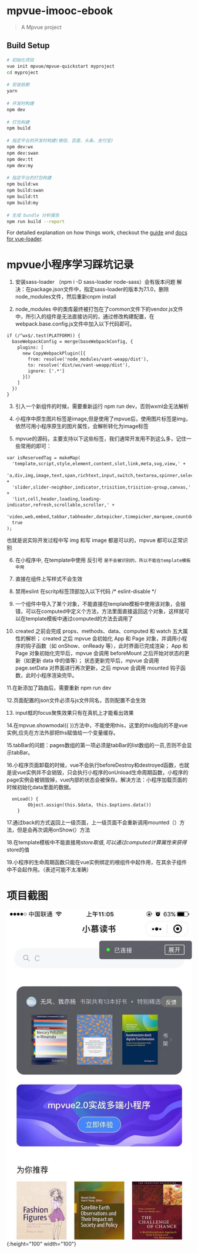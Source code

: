 # mpvue-imooc-ebook

> A Mpvue project

## Build Setup

``` bash
# 初始化项目
vue init mpvue/mpvue-quickstart myproject
cd myproject

# 安装依赖
yarn

# 开发时构建
npm dev

# 打包构建
npm build

# 指定平台的开发时构建(微信、百度、头条、支付宝)
npm dev:wx
npm dev:swan
npm dev:tt
npm dev:my

# 指定平台的打包构建
npm build:wx
npm build:swan
npm build:tt
npm build:my

# 生成 bundle 分析报告
npm run build --report
```

For detailed explanation on how things work, checkout the [guide](http://vuejs-templates.github.io/webpack/) and [docs for vue-loader](http://vuejs.github.io/vue-loader).

# mpvue小程序学习踩坑记录
1. 安装sass-loader （npm i -D sass-loader node-sass）会有版本问题
解决：在package.json文件中，指定sass-loader的版本为7.1.0，删除node_modules文件，然后重新cnpm install


2. node_modules 中的类库最终被打包在了common文件下的vendor.js文件中，所引入的组件是无法直接访问的，通过修改构建配置，在webpack.base.config.js文件中加入以下代码即可。

```
if (/^wx$/.test(PLATFORM)) {
  baseWebpackConfig = merge(baseWebpackConfig, {
    plugins: [
      new CopyWebpackPlugin([{
        from: resolve('node_modules/vant-weapp/dist'),
        to: resolve('dist/wx/vant-weapp/dist'),
        ignore: ['.*']
      }])
    ]
  })
}
```

3. 引入一个新组件的时候，需要重新运行 npm run dev，否则wxml会无法解析


4. 小程序中原生图片标签是image,但是使用了mpvue后，使用图片标签是img，依然可用小程序原生的图片属性，会解析转化为image标签


5. mpvue的源码，主要支持以下这些标签，我们通常开发用不到这么多，记住一些常用的即可：

```
var isReservedTag = makeMap(
  'template,script,style,element,content,slot,link,meta,svg,view,' +
  'a,div,img,image,text,span,richtext,input,switch,textarea,spinner,select,' +
  'slider,slider-neighbor,indicator,trisition,trisition-group,canvas,' +
  'list,cell,header,loading,loading-indicator,refresh,scrollable,scroller,' +
  'video,web,embed,tabbar,tabheader,datepicker,timepicker,marquee,countdown',
  true
);
```
也就是说实际开发过程中写 img 和写 image 都是可以的，mpvue 都可以正常识别


6. 在小程序中, 在template中使用 反引号 `` 是不会被识别的，所以不能在template模板中用 ``


7. 直接在组件上写样式不会生效

8. 禁用eslint    在scritp标签顶部加入以下代码    /* eslint-disable */

9. 一个组件中导入了某个对象，不能直接在template模板中使用该对象，会报错，可以在computed中定义个方法，方法里面直接返回这个对象，这样就可以在template模板中通过computed的方法去调用了

10. created 之前会完成 props、methods、data、computed 和 watch 五大属性的解析；
created 之后 mpvue 会初始化 App 和 Page 对象，并调用小程序的钩子函数（如 onShow、onReady 等），此时界面已完成渲染；
App 和 Page 对象初始化完毕后，mpvue 会调用 beforeMount 之后开始对状态的更新（如更新 data 中的值等）；
状态更新完毕后，mpvue 会调用 page.setData 对界面进行再次更新，之后 mpvue 会调用 mounted 钩子函数，此时小程序渲染完毕。

11.在新添加了路由后，需要重新 npm run dev


12.页面配置的json文件必须与js文件同名，否则配置不会生效


13. input框的focus聚焦效果只有在真机上才能看出效果


14.在mpvue.showmodal({ })方法中，不能使用this，这里的this指向的不是vue实例,应先在方法外部把ths赋值给一个变量缓存。


15.tabBar的问题：pages数组的第一项必须是tabBar的list数组的一员,否则不会显示tabBar。


16.小程序页面卸载的时候，vue不会执行beforeDestroy和destroyed函数，也就是说vue实例并不会销毁，只会执行小程序的onUnload生命周期函数，小程序的page实例会被销毁掉，vue内部的状态会被保存。解决方法：小程序加载页面的时候初始化data里面的数据。
```
  onLoad() {
		Object.assign(this.$data, this.$options.data())
	}
```


17.通过back的方式返回上一级页面，上一级页面不会重新调用mounted（）方法，但是会再次调用onShow(）方法


18.在template模板中不能直接用$store取值,可以通过computed计算属性来获得$store的值


19.小程序的生命周期函数只能在vue实例绑定的根组件中起作用，在其余子组件中不会起作用。（表述可能不太准确）

# 项目截图

![首页](https://github.com/coder-xue/mpvue-ebook/blob/master/images/%E9%A6%96%E9%A1%B5.jpg){:height="100" width="100"}

